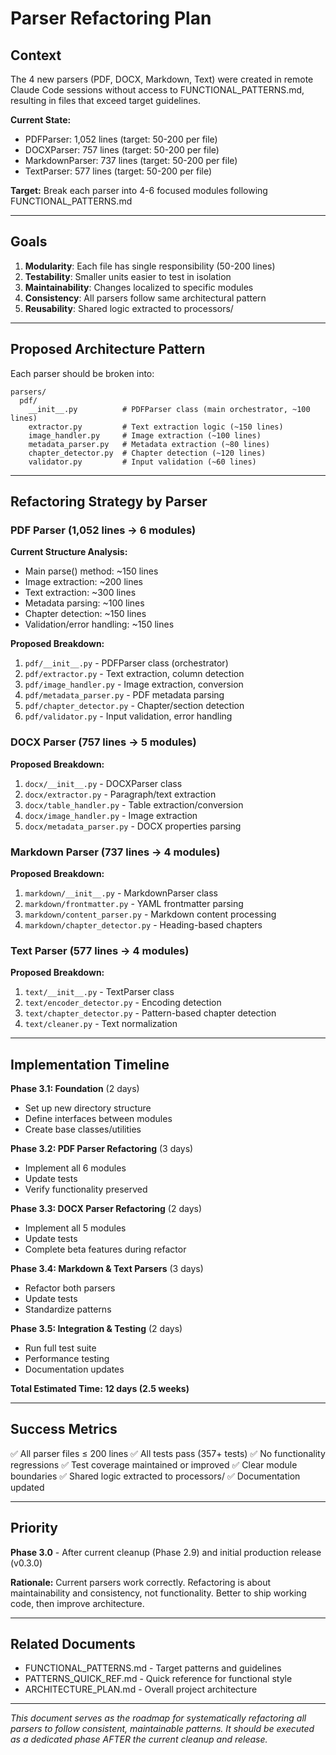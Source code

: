 # Parser Refactoring Plan

## Context

The 4 new parsers (PDF, DOCX, Markdown, Text) were created in remote Claude Code sessions without access to FUNCTIONAL_PATTERNS.md, resulting in files that exceed target guidelines.

**Current State:**
- PDFParser: 1,052 lines (target: 50-200 per file)
- DOCXParser: 757 lines (target: 50-200 per file)
- MarkdownParser: 737 lines (target: 50-200 per file)
- TextParser: 577 lines (target: 50-200 per file)

**Target:** Break each parser into 4-6 focused modules following FUNCTIONAL_PATTERNS.md

---

## Goals

1. **Modularity**: Each file has single responsibility (50-200 lines)
2. **Testability**: Smaller units easier to test in isolation
3. **Maintainability**: Changes localized to specific modules
4. **Consistency**: All parsers follow same architectural pattern
5. **Reusability**: Shared logic extracted to processors/

---

## Proposed Architecture Pattern

Each parser should be broken into:

```
parsers/
  pdf/
    __init__.py          # PDFParser class (main orchestrator, ~100 lines)
    extractor.py         # Text extraction logic (~150 lines)
    image_handler.py     # Image extraction (~100 lines)
    metadata_parser.py   # Metadata extraction (~80 lines)
    chapter_detector.py  # Chapter detection (~120 lines)
    validator.py         # Input validation (~60 lines)
```

---

## Refactoring Strategy by Parser

### PDF Parser (1,052 lines → 6 modules)

**Current Structure Analysis:**
- Main parse() method: ~150 lines
- Image extraction: ~200 lines
- Text extraction: ~300 lines
- Metadata parsing: ~100 lines
- Chapter detection: ~150 lines
- Validation/error handling: ~150 lines

**Proposed Breakdown:**
1. `pdf/__init__.py` - PDFParser class (orchestrator)
2. `pdf/extractor.py` - Text extraction, column detection
3. `pdf/image_handler.py` - Image extraction, conversion
4. `pdf/metadata_parser.py` - PDF metadata parsing
5. `pdf/chapter_detector.py` - Chapter/section detection
6. `pdf/validator.py` - Input validation, error handling

### DOCX Parser (757 lines → 5 modules)

**Proposed Breakdown:**
1. `docx/__init__.py` - DOCXParser class
2. `docx/extractor.py` - Paragraph/text extraction
3. `docx/table_handler.py` - Table extraction/conversion
4. `docx/image_handler.py` - Image extraction
5. `docx/metadata_parser.py` - DOCX properties parsing

### Markdown Parser (737 lines → 4 modules)

**Proposed Breakdown:**
1. `markdown/__init__.py` - MarkdownParser class
2. `markdown/frontmatter.py` - YAML frontmatter parsing
3. `markdown/content_parser.py` - Markdown content processing
4. `markdown/chapter_detector.py` - Heading-based chapters

### Text Parser (577 lines → 4 modules)

**Proposed Breakdown:**
1. `text/__init__.py` - TextParser class
2. `text/encoder_detector.py` - Encoding detection
3. `text/chapter_detector.py` - Pattern-based chapter detection
4. `text/cleaner.py` - Text normalization

---

## Implementation Timeline

**Phase 3.1: Foundation** (2 days)
- Set up new directory structure
- Define interfaces between modules
- Create base classes/utilities

**Phase 3.2: PDF Parser Refactoring** (3 days)
- Implement all 6 modules
- Update tests
- Verify functionality preserved

**Phase 3.3: DOCX Parser Refactoring** (2 days)
- Implement all 5 modules
- Update tests
- Complete beta features during refactor

**Phase 3.4: Markdown & Text Parsers** (3 days)
- Refactor both parsers
- Update tests
- Standardize patterns

**Phase 3.5: Integration & Testing** (2 days)
- Run full test suite
- Performance testing
- Documentation updates

**Total Estimated Time: 12 days (2.5 weeks)**

---

## Success Metrics

✅ All parser files ≤ 200 lines
✅ All tests pass (357+ tests)
✅ No functionality regressions
✅ Test coverage maintained or improved
✅ Clear module boundaries
✅ Shared logic extracted to processors/
✅ Documentation updated

---

## Priority

**Phase 3.0** - After current cleanup (Phase 2.9) and initial production release (v0.3.0)

**Rationale:** Current parsers work correctly. Refactoring is about maintainability and consistency, not functionality. Better to ship working code, then improve architecture.

---

## Related Documents

- FUNCTIONAL_PATTERNS.md - Target patterns and guidelines
- PATTERNS_QUICK_REF.md - Quick reference for functional style
- ARCHITECTURE_PLAN.md - Overall project architecture

---

*This document serves as the roadmap for systematically refactoring all parsers to follow consistent, maintainable patterns. It should be executed as a dedicated phase AFTER the current cleanup and release.*
